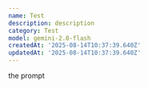 ```yaml
---
name: Test
description: description
category: Test
model: gemini-2.0-flash
createdAt: '2025-08-14T10:37:39.640Z'
updatedAt: '2025-08-14T10:37:39.640Z'
---
```

the prompt
